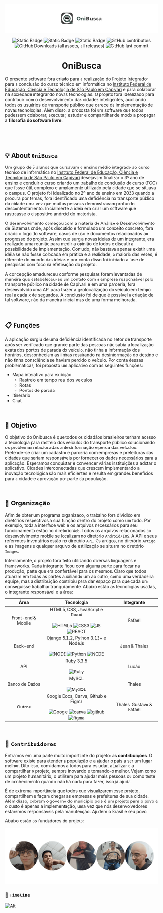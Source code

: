 ![Banner Onibusca](https://github.com/AnonJV/Onibusca/blob/main/Images/Banner_OniBusca.png)

<p align='center'>
  <img alt="Static Badge" src="https://img.shields.io/badge/Projeto-Integrador-%232ac72e">
  <img alt="Static Badge" src="https://img.shields.io/badge/Open-Source-%237d15a8">
  <img alt="Static Badge" src="https://img.shields.io/badge/Licen%C3%A7a-GPL-%23e02c2d">
  <img alt="GitHub contributors" src="https://img.shields.io/github/contributors-anon/AnonJV/Onibusca?label=Contribuidores&color=%23100f99">
  <img alt="GitHub Downloads (all assets, all releases)" src="https://img.shields.io/github/downloads/AnonJV/Onibusca/total?color=%23ff7d00">
  <img alt="GitHub last commit" src="https://img.shields.io/github/last-commit/AnonJV/Onibusca?label=%C3%9Altimo%20commit&color=rgb(244%2C%20243%2C%2013)">
</p>

<h1 align='center'>OniBusca</h1>

O presente software fora criado para a realização do Projeto Integrador para a conclusão do curso técnico em informática no [Instituto Federal de Educação, Ciência e Tecnologia de São Paulo em Capivari](https://cpv.ifsp.edu.br/) e para colaborar na sociedade integrando novas tecnologias. O projeto fora idealizado para contribuir com o desenvolvimento das cidades inteligentes, auxiliando todos os usuários de transporte público que carece da implementação de novas tecnologias. Além disso, a proposta foi um software que todos pudessem colaborar, executar, estudar e compartilhar de modo a propagar a **filosofia do software livre**. 

<br>
<br>
<br>

## :bulb: About `OniBusca` 

Um grupo de 5 alunos que cursavam o ensino médio integrado ao curso técnico de informática no [Instituto Federal de Educação, Ciência e Tecnologia de São Paulo em Capivari](https://cpv.ifsp.edu.br/) desejavam finalizar o 3º ano de ensino e concluir o curso criando um trabalho de conclusão de curso (TCC) que fosse útil, complexo e amplamente utilizado pela cidade que se situava o campus. O projeto foi idealizado no 2º ano de ensino em 2023 quando a procura por temas, fora identificado uma deficiência no transporte público da cidade uma vez que muitas pessoas demonstravam profundo descontentamento. Inicialmente a ideia era criar um software que rastreasse o dispositivo android do motorista. 

O desenvolvimento começou com a matéria de Análise e Desenvolvimento de Sistemas onde, após discutido e formulado um conceito concreto, fora criado o logo do software, casos de uso e documentos relacionados ao progresso do projeto. Assim que surgia novas ideias de um integrante, era realizado uma reunião para medir a opinião de todos e discutir a possibilidade de implementação. Contudo, não bastava apenas existir uma idéia se não fosse colocada em prática e a realidade, a maioria das vezes, é diferente do mundo das ideias e por conta disso foi iniciado a fase de pesquisas com foco na efetivação do projeto. 

A concepção amadureceu conforme pesquisas foram levantadas de maneira que estabeleceu-se um contato com a empresa responsável pelo transporte público na cidade de Capivari e em uma parceria, fora desenvolvido uma API para trazer a geolocalização do veículo em tempo real a cada x de segundos. A conclusão foi de que é possível a criação de tal software, não da maneira inicial mas de uma forma melhorada. 

<br>

## :clipboard: Funções

A aplicação surgiu de uma deficiência identificada no setor de transporte após ser verificado que grande parte das pessoas não sabia a localização exata dos pontos de parada do veículo, não tinha a informação dos horários, desconheciam as linhas resultando na desinformação do destino e não tinha consciência se haviam perdido o veículo. Por conta dessas problemáticas, foi proposto um aplicativo com as seguintes funções: 

- Mapa interativo para exibição
  - Rastreio em tempo real dos veículos
  - Rotas
  - Pontos de parada
- Itinerário
- Chat

<br>

## :dart: Objetivo

O objetivo do Onibusca é que todos os cidadãos brasileiros tenham acesso a tecnologia para rastreio dos veículos do transporte público solucionando os problemas relacionadas a desinformação e perca dos veículos. Pretende-se criar um cadastro e parceria com empresas e prefeituras das cidades que seriam responsáveis por fornecer os dados necessários para a aplicação. Esperamos conquistar e convencer várias instituições a adotar o aplicativo. Cidades interconectadas que crescem implementando a inovação tecnológica são mais eficientes e resulta em grandes benefícios para a cidade e aprovação por parte da população.

<br>

## :file_folder: Organização

Afim de obter um programa organizado, o trabalho fora dividido em diretórios respectivos a sua função dentro do projeto como um todo. Por exemplo, toda a interface web e os arquivos necessários para seu funcionamento estão no diretório `Web`. Todos os arquivos relacionados ao desenvolvimento mobile se localizam no diretório `Android/IOS`. A API e seus referentes inventários estão no diretório `API`. Os artigos, no diretório `Artigo` e as imagens e qualquer arquivo de estilização se situam no diretório `Images`. 

Internamente, o projeto fora feito utilizando diversas linguagens e frameworks. Cada integrante ficou com alguma parte para focar na produção, parte que era confortável para os mesmos. Claro que todos atuaram em todas as partes auxiliando um ao outro, como uma verdadeira equipe, mas a distribuição contribiu para dar espaço para que cada um conseguisse trabalhar tranquilamente. Abaixo estão as tecnologias usadas, o integrante responsável e a área: 

Área | Tecnologia | Integrante
:---:|:----------:|:---------:
Front-end & Mobile | HTML5, CSS, JavaScript e React <br><br> <img align="center" alt="HTML5" height="40" width="50" src="https://cdn.jsdelivr.net/gh/devicons/devicon@latest/icons/html5/html5-original.svg"/> <img align="center" alt="CSS3" height="40" width="50" src="https://cdn.jsdelivr.net/gh/devicons/devicon@latest/icons/css3/css3-original.svg"/> <img align="center" alt="JS" height="40" width="50" src="https://cdn.jsdelivr.net/gh/devicons/devicon/icons/javascript/javascript-original.svg"/> <img align="center" alt="REACT" height="40" width="50" src="https://cdn.jsdelivr.net/gh/devicons/devicon@latest/icons/react/react-original.svg"/> | Rafael
Back-end | Django 5.1.2, Python 3.12+ e Node.js <br><br>  <img align="center" alt="NODE" height="40" width="40" src="https://cdn.jsdelivr.net/gh/devicons/devicon/icons/django/django-plain.svg"/> <img align="center" alt="Python" height="40" width="50" src="https://cdn.jsdelivr.net/gh/devicons/devicon@latest/icons/python/python-original.svg"/> <img align="center" alt="NODE" height="40" width="40" src="https://cdn.jsdelivr.net/gh/devicons/devicon/icons/nodejs/nodejs-original.svg"/> | Jean & Thales
API | Ruby 3.3.5 <br><br> <img align="center" alt="Ruby" height="40" width="40" src="https://cdn.jsdelivr.net/gh/devicons/devicon@latest/icons/ruby/ruby-original.svg"/> | Lucão
Banco de Dados | MySQL <br><br> <img align="center" alt="MySQL" height="40" width="40" src="https://cdn.jsdelivr.net/gh/devicons/devicon@latest/icons/mysql/mysql-original.svg"/> | Thales
Outros | Google Docs, Canva, Github e Figma <br><br> <img align="center" alt="Google" height="40" width="40" src="https://cdn.jsdelivr.net/gh/devicons/devicon@latest/icons/google/google-original.svg"/> <img align="center" alt="canva" height="40" width="40" src="https://cdn.jsdelivr.net/gh/devicons/devicon@latest/icons/canva/canva-original.svg"/> <img align="center" alt="github" height="40" width="40" src="https://cdn.jsdelivr.net/gh/devicons/devicon@latest/icons/github/github-original.svg"/> <img align="center" alt="figma" height="40" width="40" src="https://cdn.jsdelivr.net/gh/devicons/devicon@latest/icons/figma/figma-original.svg"/> | Thales, Gustavo & Rafael

<br>

## :seedling: `Contribuidores`

Entramos em uma parte muito importante do projeto: **as contribuições**. O software existe para atender a população e a ajudar o país a ser um lugar melhor. Dito isso, convidamos a todos para estudar, atualizar e a compartilhar o projeto, sempre inovando e tornando-o melhor. Vejam como um projeto humanitário, o utilizem para ajudar mais pessoas ou como teste de conhecimento quando não há nada para fazer, isso já ajuda. 

É de extrema importância que todos que visualizarem esse projeto, compartilhem e façam chegar as empresas e prefeituras de sua cidade. Além disso, cobrem o governo do município pois é um projeto para o povo e o custo é apenas a implementação, uma vez que nós desenvolvedores estaremos responsáveis pela manutenção. Ajudem o Brasil e seu povo! 

Abaixo estão os fundadores do projeto: 

![fundadores](https://github.com/AnonJV/Onibusca/blob/main/Images/Fundadores.png)

### :checkered_flag: `Timeline`

![Alt](https://repobeats.axiom.co/api/embed/ea3362e39a6646f3efff8fce05383b38b72bebda.svg "Repobeats analytics image")
